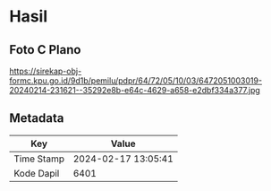 # Hasil

## Foto C Plano

https://sirekap-obj-formc.kpu.go.id/9d1b/pemilu/pdpr/64/72/05/10/03/6472051003019-20240214-231621--35292e8b-e64c-4629-a658-e2dbf334a377.jpg


## Metadata

| Key        | Value               |
| ---------- | ------------------- |
| Time Stamp | 2024-02-17 13:05:41 |
| Kode Dapil | 6401                |



